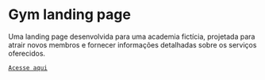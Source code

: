 # Gym landing page
Uma landing page desenvolvida para uma academia fictícia, projetada para atrair novos membros e fornecer informações detalhadas sobre os serviços oferecidos.


[`Acesse aqui`](https://gym-landing-page-lime.vercel.app/) 
